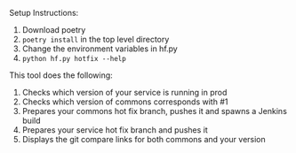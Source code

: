 Setup Instructions:
1. Download poetry
2. `poetry install` in the top level directory
3. Change the environment variables in hf.py
4. `python hf.py hotfix --help`


This tool does the following:
1. Checks which version of your service is running in prod
2. Checks which version of commons corresponds with #1
3. Prepares your commons hot fix branch, pushes it and spawns a Jenkins build
4. Prepares your service hot fix branch and pushes it
5. Displays the git compare links for both commons and your version
